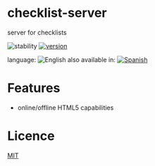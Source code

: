 # checklist-server
server for checklists

<!--multilang v0 en:README.md es:LEEME.md-->

![stability](https://img.shields.io/badge/stability-designing-red.svg)
[![version](https://img.shields.io/npm/v/interview-recorder.svg)](https://npmjs.org/package/interview-recorder)

<!--multilang buttons-->

language: ![English](https://raw.githubusercontent.com/codenautas/multilang/master/img/lang-en.png)
also available in:
[![Spanish](https://raw.githubusercontent.com/codenautas/multilang/master/img/lang-es.png)](LEEME.md)

<!--lang:es--]

Servidor de listas de verificación

[!--lang:en-->

# Features
 * online/offline HTML5 capabilities

<!--lang:es--]

# Características
 * funciona aunque el usuario esté offline
 
[!--lang:en-->

# Licence

[MIT](LICENSE)

<!--lang:es--]

# Licencia

[MIT](LICENSE)

.............................

[!--lang:*-->
